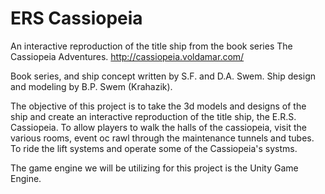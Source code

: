 # ERS Cassiopeia
An interactive reproduction of the title ship from the book series The Cassiopeia Adventures.
http://cassiopeia.voldamar.com/

Book series, and ship concept written by S.F. and D.A. Swem.
Ship design and modeling by B.P. Swem (Krahazik).

The objective of this project is to take the 3d models and designs of the ship and create an interactive reproduction of the title ship, the E.R.S. Cassiopeia. To allow players to walk the halls of the cassiopeia, visit the various rooms, event oc rawl through the maintenance tunnels and tubes. To ride the lift systems and operate some of the Cassiopeia's systms.

The game engine we will be utilizing for this project is the Unity Game Engine.
